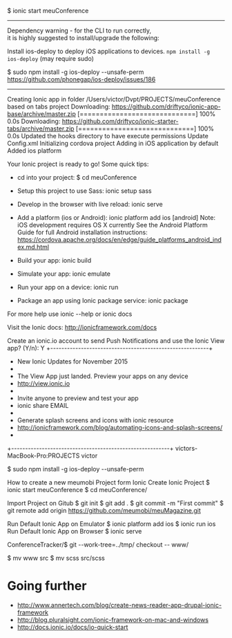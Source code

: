 $ ionic start meuConference
******************************************************
 Dependency warning - for the CLI to run correctly,      
 it is highly suggested to install/upgrade the following:     

 Install ios-deploy to deploy iOS applications to devices. `npm install -g ios-deploy` (may require sudo)
 
$ sudo npm install -g ios-deploy --unsafe-perm
https://github.com/phonegap/ios-deploy/issues/186

******************************************************
Creating Ionic app in folder /Users/victor/Dvpt/PROJECTS/meuConference based on tabs project
Downloading: https://github.com/driftyco/ionic-app-base/archive/master.zip
[=============================]  100%  0.0s
Downloading: https://github.com/driftyco/ionic-starter-tabs/archive/master.zip
[=============================]  100%  0.0s
Updated the hooks directory to have execute permissions
Update Config.xml
Initializing cordova project
Adding in iOS application by default
Added ios platform

Your Ionic project is ready to go! Some quick tips:

 * cd into your project: $ cd meuConference

 * Setup this project to use Sass: ionic setup sass

 * Develop in the browser with live reload: ionic serve

 * Add a platform (ios or Android): ionic platform add ios [android]
   Note: iOS development requires OS X currently
   See the Android Platform Guide for full Android installation instructions:
   https://cordova.apache.org/docs/en/edge/guide_platforms_android_index.md.html

 * Build your app: ionic build <PLATFORM>

 * Simulate your app: ionic emulate <PLATFORM>

 * Run your app on a device: ionic run <PLATFORM>

 * Package an app using Ionic package service: ionic package <MODE> <PLATFORM>

For more help use ionic --help or ionic docs

Visit the Ionic docs: http://ionicframework.com/docs


Create an ionic.io account to send Push Notifications and use the Ionic View app?
(Y/n): Y
+---------------------------------------------------------+
+ New Ionic Updates for November 2015
+
+ The View App just landed. Preview your apps on any device
+ http://view.ionic.io
+
+ Invite anyone to preview and test your app
+ ionic share EMAIL
+
+ Generate splash screens and icons with ionic resource
+ http://ionicframework.com/blog/automating-icons-and-splash-screens/
+
+---------------------------------------------------------+
victors-MacBook-Pro:PROJECTS victor

$ sudo npm install -g ios-deploy --unsafe-perm

How to create a new meumobi Project form Ionic
Create Ionic Project
$ ionic start meuConference
$ cd meuConference/

Import Project on Gitub
$ git init
$ git add .
$ git commit -m "First commit"
$ git remote add origin https://github.com/meumobi/meuMagazine.git

Run Default Ionic App on Emulator
$ ionic platform add ios
$ ionic run ios
Run Default Ionic App on Browser
$ ionic serve

ConferenceTracker/$ git --work-tree=../tmp/ checkout -- www/

$ mv www src
$ mv scss src/scss

# Going further
- http://www.annertech.com/blog/create-news-reader-app-drupal-ionic-framework
- http://blog.pluralsight.com/ionic-framework-on-mac-and-windows
- http://docs.ionic.io/docs/io-quick-start